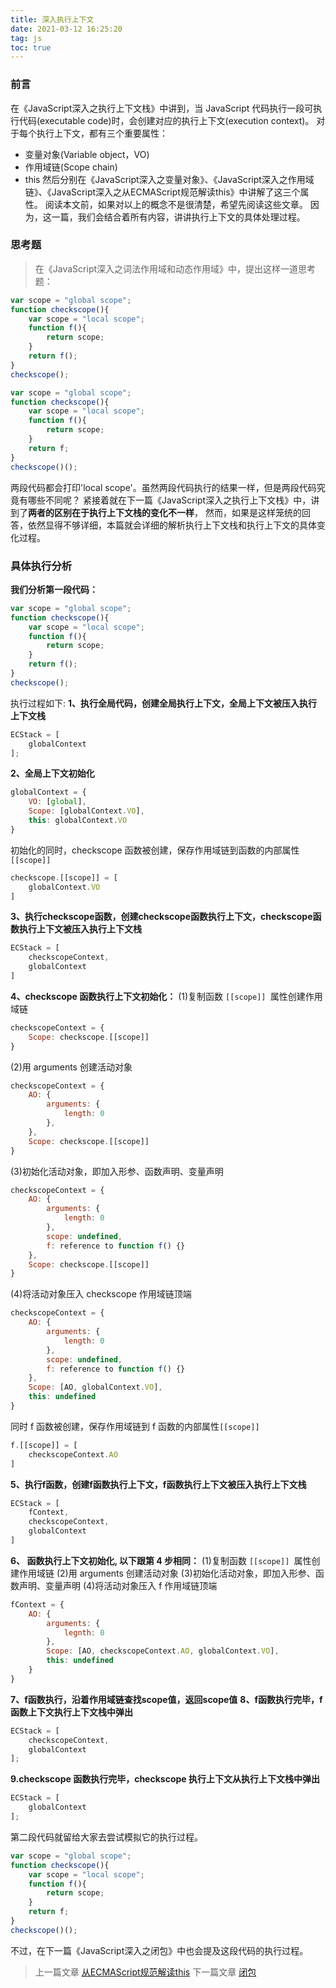 ```yaml
---
title: 深入执行上下文
date: 2021-03-12 16:25:20
tag: js
toc: true
---
```


### 前言
在《JavaScript深入之执行上下文栈》中讲到，当 JavaScript 代码执行一段可执行代码(executable code)时，会创建对应的执行上下文(execution context)。
对于每个执行上下文，都有三个重要属性：
* 变量对象(Variable object，VO)
* 作用域链(Scope chain)
* this
然后分别在《JavaScript深入之变量对象》、《JavaScript深入之作用域链》、《JavaScript深入之从ECMAScript规范解读this》中讲解了这三个属性。
阅读本文前，如果对以上的概念不是很清楚，希望先阅读这些文章。
因为，这一篇，我们会结合着所有内容，讲讲执行上下文的具体处理过程。

### 思考题
>在《JavaScript深入之词法作用域和动态作用域》中，提出这样一道思考题：
```js
var scope = "global scope";
function checkscope(){
    var scope = "local scope";
    function f(){
        return scope;
    }
    return f();
}
checkscope();

var scope = "global scope";
function checkscope(){
    var scope = "local scope";
    function f(){
        return scope;
    }
    return f;
}
checkscope()();
```
两段代码都会打印'local scope'。虽然两段代码执行的结果一样，但是两段代码究竟有哪些不同呢？
紧接着就在下一篇《JavaScript深入之执行上下文栈》中，讲到了**两者的区别在于执行上下文栈的变化不一样**，
然而，如果是这样笼统的回答，依然显得不够详细，本篇就会详细的解析执行上下文栈和执行上下文的具体变化过程。

### 具体执行分析
**我们分析第一段代码：**
```js
var scope = "global scope";
function checkscope(){
    var scope = "local scope";
    function f(){
        return scope;
    }
    return f();
}
checkscope();
```
执行过程如下:
**1、执行全局代码，创建全局执行上下文，全局上下文被压入执行上下文栈**
```js
ECStack = [
    globalContext
];
```
**2、全局上下文初始化**
```js
globalContext = {
    VO: [global],
    Scope: [globalContext.VO],
    this: globalContext.VO
}
```
初始化的同时，checkscope 函数被创建，保存作用域链到函数的内部属性`[[scope]]`
```js
checkscope.[[scope]] = [
    globalContext.VO
]
```
**3、执行checkscope函数，创建checkscope函数执行上下文，checkscope函数执行上下文被压入执行上下文栈**
```js
ECStack = [
    checkscopeContext,
    globalContext
]
```
**4、checkscope 函数执行上下文初始化：**
(1)复制函数 `[[scope]] `属性创建作用域链
```js
checkscopeContext = {
    Scope: checkscope.[[scope]]
}
```
(2)用 arguments 创建活动对象
```js
checkscopeContext = {
    AO: {
        arguments: {
            length: 0
        },
    },
    Scope: checkscope.[[scope]]
}
```
(3)初始化活动对象，即加入形参、函数声明、变量声明
```js
checkscopeContext = {
    AO: {
        arguments: {
            length: 0
        },
        scope: undefined,
        f: reference to function f() {}
    },
    Scope: checkscope.[[scope]]
}
```
(4)将活动对象压入 checkscope 作用域链顶端
```js
checkscopeContext = {
    AO: {
        arguments: {
            length: 0
        },
        scope: undefined,
        f: reference to function f() {}
    },
    Scope: [AO, globalContext.VO],
    this: undefined
}
```
同时 f 函数被创建，保存作用域链到 f 函数的内部属性`[[scope]]`
```js
f.[[scope]] = [
    checkscopeContext.AO
]
```
**5、执行f函数，创建f函数执行上下文，f函数执行上下文被压入执行上下文栈**
```js
ECStack = [
    fContext,
    checkscopeContext,
    globalContext
]
```
**6、 函数执行上下文初始化, 以下跟第 4 步相同：**
(1)复制函数 `[[scope]] `属性创建作用域链
(2)用 arguments 创建活动对象
(3)初始化活动对象，即加入形参、函数声明、变量声明
(4)将活动对象压入 f 作用域链顶端
```js
fContext = {
    AO: {
        arguments: {
            legnth: 0
        },
        Scope: [AO, checkscopeContext.AO, globalContext.VO],
        this: undefined
    }
}
```
**7、f函数执行，沿着作用域链查找scope值，返回scope值**
**8、f函数执行完毕，f函数上下文执行上下文栈中弹出**
```js
ECStack = [
    checkscopeContext,
    globalContext
];
```
**9.checkscope 函数执行完毕，checkscope 执行上下文从执行上下文栈中弹出**
```js
ECStack = [
    globalContext
];
```
第二段代码就留给大家去尝试模拟它的执行过程。
```js
var scope = "global scope";
function checkscope(){
    var scope = "local scope";
    function f(){
        return scope;
    }
    return f;
}
checkscope()();
```
不过，在下一篇《JavaScript深入之闭包》中也会提及这段代码的执行过程。

>上一篇文章 [从ECMAScript规范解读this](/All/js/deepStudy/six "从ECMAScript规范解读this")
>下一篇文章 [闭包](/All/js/deepStudy/eight "闭包")
